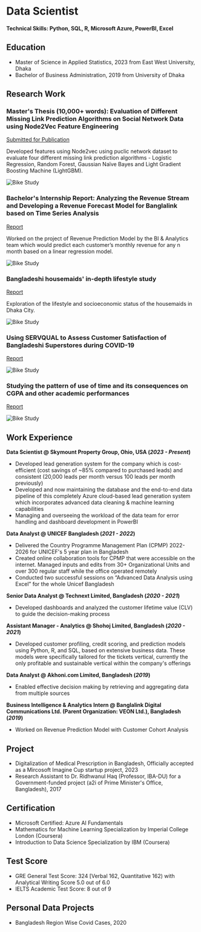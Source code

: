 # Data Scientist

#### Technical Skills: Python, SQL, R, Microsoft Azure, PowerBI, Excel

## Education
- Master of Science in Applied Statistics, 2023 from East West University, Dhaka								       		
- Bachelor of Business Administration, 2019 from University of Dhaka

## Research Work
### Master's Thesis (10,000+ words): Evaluation of Different Missing Link Prediction Algorithms on Social Network Data using Node2Vec Feature Engineering
[Submitted for Publication](https://www.mdpi.com/1424-8220/22/8/3048)

Developed features using Node2vec using puclic network dataset to evaluate four different missing link prediction algorithms - Logistic Regression, Random Forest, Gaussian Naïve Bayes and Light Gradient Boosting Machine (LightGBM).

![Bike Study](/assets/img/bike_study.jpeg)

### Bachelor's Internship Report: Analyzing the Revenue Stream and Developing a Revenue Forecast Model for Banglalink based on Time Series Analysis
[Report](https://www.mdpi.com/1424-8220/22/11/4240)

Worked on the project of Revenue Prediction Model by the BI & Analytics team which would predict each customer’s monthly revenue for any n month based on a linear regression model.

![Bike Study](/assets/img/bike_study.jpeg)

### Bangladeshi housemaids' in-depth lifestyle study
[Report](https://www.mdpi.com/1424-8220/22/11/4240)

Exploration of the lifestyle and socioeconomic status of the housemaids in Dhaka City.

![Bike Study](/assets/img/bike_study.jpeg)

### Using SERVQUAL to Assess Customer Satisfaction of Bangladeshi Superstores during COVID-19
[Report](https://www.mdpi.com/1424-8220/22/11/4240)

![Bike Study](/assets/img/bike_study.jpeg)

### Studying the pattern of use of time and its consequences on CGPA and other academic performances
[Report](https://www.mdpi.com/1424-8220/22/11/4240)

![Bike Study](/assets/img/bike_study.jpeg)

## Work Experience
**Data Scientist @ Skymount Property Group, Ohio, USA (_2023 - Present_)**
- Developed lead generation system for the company which is cost-efficient (cost savings of ~85% compared to purchased leads) and consistent (20,000 leads per month versus 100 leads per month previously)
- Developed and now maintaining the database and the end-to-end data pipeline of this completely Azure cloud-based lead generation system which incorporates advanced data cleaning & machine learning capabilities
- Managing and overseeing the workload of the data team for error handling and dashboard development in PowerBI

**Data Analyst @ UNICEF Bangladesh (_2021 - 2022_)**
- Delivered the Country Programme Management Plan (CPMP) 2022-2026 for UNICEF's 5 year plan in Bangladesh
- Created online collaboration tools for CPMP that were accessible on the internet. Managed inputs and edits from 30+ Organizational Units and over 300 regular staff while the office operated remotely
- Conducted two successful sessions on “Advanced Data Analysis using Excel” for the whole Unicef Bangladesh

**Senior Data Analyst @ Technext Limited, Bangladesh (_2020 - 2021_)**
- Developed dashboards and analyzed the customer lifetime value (CLV) to guide the decision-making process

**Assistant Manager - Analytics @ Shohoj Limited, Bangladesh (_2020 - 2021_)**
- Developed customer profiling, credit scoring, and prediction models using Python, R, and SQL, based on extensive business data. These models were specifically tailored for the tickets vertical, currently the only profitable and sustainable vertical within the company's offerings

**Data Analyst @ Akhoni.com Limited, Bangladesh (_2019_)**
- Enabled effective decision making by retrieving and aggregating data from multiple sources

**Business Intelligence & Analytics Intern @ Banglalink Digital Communications Ltd. (Parent Organization: VEON Ltd.), Bangladesh (_2019_)**
- Worked on Revenue Prediction Model with Customer Cohort Analysis

## Project
- Digitalization of Medical Prescription in Bangladesh, Officially accepted as a Mircosoft Imagine Cup startup project, 2023
- Research Assistant to Dr. Ridhwanul Haq (Professor, IBA-DU) for a Government-funded project (a2i of Prime Minister's Office, Bangladesh), 2017

## Certification
- Microsoft Certified: Azure AI Fundamentals
- Mathematics for Machine Learning Specialization by Imperial College London (Coursera)
- Introduction to Data Science Specialization by IBM (Coursera)

## Test Score
- GRE General Test Score: 324 [Verbal 162, Quantitative 162) with Analytical Writing Score 5.0 out of 6.0
- IELTS Academic Test Score: 8 out of 9

## Personal Data Projects
- Bangladesh Region Wise Covid Cases, 2020
